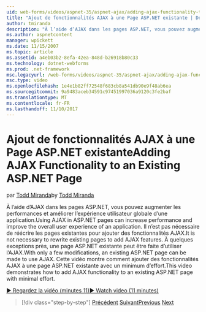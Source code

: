 ```yaml
---
uid: web-forms/videos/aspnet-35/aspnet-ajax/adding-ajax-functionality-to-an-existing-aspnet-page
title: "Ajout de fonctionnalités AJAX à une Page ASP.NET existante | Documents Microsoft"
author: tmiranda
description: "À l’aide d’AJAX dans les pages ASP.NET, vous pouvez augmenter les performances et améliorer l’expérience utilisateur globale d’une application. Il n’est pas nécessaire de réécrire les pages existantes..."
ms.author: aspnetcontent
manager: wpickett
ms.date: 11/15/2007
ms.topic: article
ms.assetid: a4eb03b2-8efa-42ea-848d-b26918b80c33
ms.technology: dotnet-webforms
ms.prod: .net-framework
msc.legacyurl: /web-forms/videos/aspnet-35/aspnet-ajax/adding-ajax-functionality-to-an-existing-aspnet-page
msc.type: video
ms.openlocfilehash: 1e4e1b82ff72548f683cb8a541db90e9f48ab6ea
ms.sourcegitcommit: 9a9483aceb34591c97451997036a9120c3fe2baf
ms.translationtype: MT
ms.contentlocale: fr-FR
ms.lasthandoff: 11/10/2017
---
```

<a name="adding-ajax-functionality-to-an-existing-aspnet-page"></a><span data-ttu-id="75dea-104">Ajout de fonctionnalités AJAX à une Page ASP.NET existante</span><span class="sxs-lookup"><span data-stu-id="75dea-104">Adding AJAX Functionality to an Existing ASP.NET Page</span></span>
====================
<span data-ttu-id="75dea-105">par [Todd Miranda](https://github.com/tmiranda)</span><span class="sxs-lookup"><span data-stu-id="75dea-105">by [Todd Miranda](https://github.com/tmiranda)</span></span>

<span data-ttu-id="75dea-106">À l’aide d’AJAX dans les pages ASP.NET, vous pouvez augmenter les performances et améliorer l’expérience utilisateur globale d’une application.</span><span class="sxs-lookup"><span data-stu-id="75dea-106">Using AJAX in ASP.NET pages can increase performance and improve the overall user experience of an application.</span></span> <span data-ttu-id="75dea-107">Il n’est pas nécessaire de réécrire les pages existantes pour ajouter des fonctionnalités AJAX.</span><span class="sxs-lookup"><span data-stu-id="75dea-107">It is not necessary to rewrite existing pages to add AJAX features.</span></span> <span data-ttu-id="75dea-108">À quelques exceptions près, une page ASP.NET existante peut être faite d’utiliser l’AJAX.</span><span class="sxs-lookup"><span data-stu-id="75dea-108">With only a few modifications, an existing ASP.NET page can be made to use AJAX.</span></span> <span data-ttu-id="75dea-109">Cette vidéo montre comment ajouter des fonctionnalités AJAX à une page ASP.NET existante avec un minimum d’effort.</span><span class="sxs-lookup"><span data-stu-id="75dea-109">This video demonstrates how to add AJAX functionality to an existing ASP.NET page with minimal effort.</span></span>

[<span data-ttu-id="75dea-110">&#9654; Regardez la vidéo (minutes 11)</span><span class="sxs-lookup"><span data-stu-id="75dea-110">&#9654; Watch video (11 minutes)</span></span>](https://channel9.msdn.com/Blogs/ASP-NET-Site-Videos/adding-ajax-functionality-to-an-existing-aspnet-page)

>[!div class="step-by-step"]
<span data-ttu-id="75dea-111">[Précédent](aspnet-ajax-support-in-visual-studio-2008.md)
[Suivant](creating-and-using-an-ajax-enabled-web-service-in-a-web-site.md)</span><span class="sxs-lookup"><span data-stu-id="75dea-111">[Previous](aspnet-ajax-support-in-visual-studio-2008.md)
[Next](creating-and-using-an-ajax-enabled-web-service-in-a-web-site.md)</span></span>
